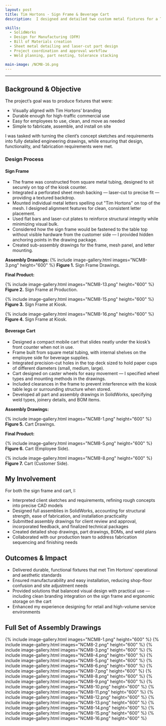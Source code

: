 ```yaml
---
layout: post
title: Tim Hortons - Sign Frame & Beverage Cart
description:  I designed and detailed two custom metal fixtures for a Tim Hortons kiosk: a sign frame that mounted above the serving area, and a mobile beverage cart with integrated cup storage and shelving. Both units were developed for functional daily use and to match Tim Hortons’ branded look. I translated the client’s initial concepts into manufacturable SolidWorks models, created production-ready shop drawings, and supported fabrication coordination.

skills: 
  - SolidWorks
  - Design for Manufacturing (DFM)
  - Bill of Materials creation
  - Sheet metal detailing and laser-cut part design
  - Project coordination and approval workflow
  - Weld planning, part nesting, tolerance stacking

main-image: /NCM8-16.png
---
```


---
## Background & Objective
The project’s goal was to produce fixtures that were:
- Visually aligned with Tim Hortons’ branding
- Durable enough for high-traffic commercial use
- Easy for employees to use, clean, and move as needed
- Simple to fabricate, assemble, and install on site

I was tasked with turning the client’s concept sketches and requirements into fully detailed engineering drawings, while ensuring that design, functionality, and fabrication requirements were met.

### Design Process
#### Sign Frame
- The frame was constructed from square metal tubing, designed to sit securely on top of the kiosk counter.
- Integrated a perforated sheet mesh backing — laser-cut to precise fit — providing a textured backdrop.
- Mounted individual metal letters spelling out "Tim Hortons" on top of the mesh. I designed alignment features for clean, consistent letter placement.
- Used flat bars and laser-cut plates to reinforce structural integrity while minimizing visual bulk.
- Considered how the sign frame would be fastened to the table top without visible hardware from the customer side — I provided hidden anchoring points in the drawing package.
- Created sub-assembly drawings for the frame, mesh panel, and letter mounting.

**Assembly Drawings:**
{% include image-gallery.html images="NCM8-3.png" height="600" %}
**Figure 1.** Sign Frame Drawings.

**Final Product:**

{% include image-gallery.html images="NCM8-13.png" height="600" %}
**Figure 2.** Sign Frame at Production.

{% include image-gallery.html images="NCM8-15.png" height="600" %}
**Figure 3.** Sign Frame at Kiosk.

{% include image-gallery.html images="NCM8-16.png" height="600" %}
**Figure 4.** Sign Frame at Kiosk.

#### Beverage Cart
- Designed a compact mobile cart that slides neatly under the kiosk’s front counter when not in use.
- Frame built from square metal tubing, with internal shelves on the employee side for beverage supplies.
- Integrated precision-cut holes in the top deck sized to hold paper cups of different diameters (small, medium, large).
- Cart designed on caster wheels for easy movement — I specified wheel types and mounting methods in the drawings.
- Included clearances in the frame to prevent interference with the kiosk table legs or surrounding structure when stored.
- Developed all part and assembly drawings in SolidWorks, specifying weld types, joinery details, and BOM items.

**Assembly Drawings:**

{% include image-gallery.html images="NCM8-1.png" height="600" %}
**Figure 5.** Cart Drawings.

**Final Product:**

{% include image-gallery.html images="NCM8-5.png" height="600" %}
**Figure 6.** Cart (Employee Side).

{% include image-gallery.html images="NCM8-8.png" height="600" %}
**Figure 7.** Cart (Customer Side).

## My Involvement

For both the sign frame and cart, I:

- Interpreted client sketches and requirements, refining rough concepts into precise CAD models
- Designed full assemblies in SolidWorks, accounting for structural strength, ease of fabrication, and installation practicality
- Submitted assembly drawings for client review and approval, incorporated feedback, and finalized technical packages
- Created detailed shop drawings, part drawings, BOMs, and weld plans
- Collaborated with our production team to address fabrication sequencing and finishing needs

## Outcomes & Impact 
- Delivered durable, functional fixtures that met Tim Hortons’ operational and aesthetic standards
- Ensured manufacturability and easy installation, reducing shop-floor confusion and site adjustment needs
- Provided solutions that balanced visual design with practical use — including clean branding integration on the sign frame and ergonomic storage on the cart
- Enhanced my experience designing for retail and high-volume service environments

## Full Set of Assembly Drawings
{% include image-gallery.html images="NCM8-1.png" height="600" %}
{% include image-gallery.html images="NCM8-2.png" height="600" %} 
{% include image-gallery.html images="NCM8-3.png" height="600" %} 
{% include image-gallery.html images="NCM8-4.png" height="600" %} 
{% include image-gallery.html images="NCM8-5.png" height="600" %} 
{% include image-gallery.html images="NCM8-6.png" height="600" %} 
{% include image-gallery.html images="NCM8-7.png" height="600" %}
{% include image-gallery.html images="NCM8-8.png" height="600" %} 
{% include image-gallery.html images="NCM8-9.png" height="600" %} 
{% include image-gallery.html images="NCM8-10.png" height="600" %} 
{% include image-gallery.html images="NCM8-11.png" height="600" %} 
{% include image-gallery.html images="NCM8-12.png" height="600" %} 
{% include image-gallery.html images="NCM8-13.png" height="600" %} 
{% include image-gallery.html images="NCM8-14.png" height="600" %} 
{% include image-gallery.html images="NCM8-15.png" height="600" %}
{% include image-gallery.html images="NCM8-16.png" height="600" %}
